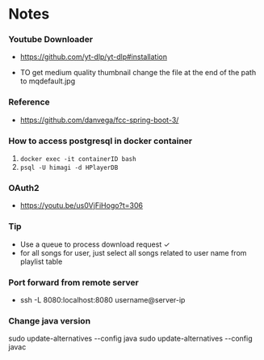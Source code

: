 # Notes

### Youtube Downloader
- https://github.com/yt-dlp/yt-dlp#installation

- TO get medium quality thumbnail change the file at the end of the path to mqdefault.jpg

### Reference
- https://github.com/danvega/fcc-spring-boot-3/

### How to access postgresql in docker container

1. `docker exec -it containerID bash`
2. `psql -U himagi -d HPlayerDB`

### OAuth2
- https://youtu.be/us0VjFiHogo?t=306


### Tip
- Use a queue to process download request &check;
- for all songs for user, just select all songs related to user name from playlist table

### Port forward from remote server

- ssh -L 8080:localhost:8080 username@server-ip


### Change java version
sudo update-alternatives --config java
sudo update-alternatives --config javac




